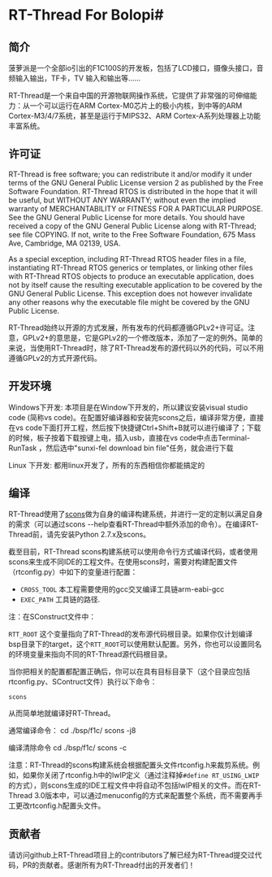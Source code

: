 # RT-Thread For Bolopi#

## 简介 ##

菠萝派是一个全部io引出的F1C100S的开发板，包括了LCD接口，摄像头接口，音频输入输出，TF卡，TV 输入和输出等......

RT-Thread是一个来自中国的开源物联网操作系统，它提供了非常强的可伸缩能力：从一个可以运行在ARM Cortex-M0芯片上的极小内核，到中等的ARM Cortex-M3/4/7系统，甚至是运行于MIPS32、ARM Cortex-A系列处理器上功能丰富系统。

## 许可证 ##

RT-Thread is free software; you can redistribute it and/or modify it under terms of the GNU General Public License version 2 as published by the Free Software Foundation. RT-Thread RTOS is distributed in the hope that it will be useful, but WITHOUT ANY WARRANTY; without even the implied warranty of MERCHANTABILITY or FITNESS FOR A PARTICULAR PURPOSE. See the GNU General Public License for more details. You should have received a copy of the GNU General Public License along with RT-Thread; see file COPYING. If not, write to the Free Software Foundation, 675 Mass Ave, Cambridge, MA 02139, USA.

As a special exception, including RT-Thread RTOS header files in a file, instantiating RT-Thread RTOS generics or templates, or linking other files with RT-Thread RTOS objects to produce an executable application, does not by itself cause the resulting executable application to be covered by the GNU General Public License. This exception does not however invalidate any other reasons why the executable file might be covered by the GNU Public License.

RT-Thread始终以开源的方式发展，所有发布的代码都遵循GPLv2+许可证。注意，GPLv2+的意思是，它是GPLv2的一个修改版本，添加了一定的例外。简单的来说，当使用RT-Thread时，除了RT-Thread发布的源代码以外的代码，可以不用遵循GPLv2的方式开源代码。

## 开发环境 ##

Windows下开发:
本项目是在Window下开发的，所以建议安装visual studio code (简称vs code)。在配置好编译器和安装完scons之后，编译非常方便，直接在vs code下面打开工程，然后按下快捷键Ctrl+Shift+B就可以进行编译了；下载的时候，板子按着下载按键上电，插入usb，直接在vs code中点击Terminal-RunTask ，然后选中"sunxi-fel download bin file"任务，就会进行下载

Linux 下开发:
都用linux开发了，所有的东西相信你都能搞定的

## 编译 ##

RT-Thread使用了[scons](http://www.scons.org)做为自身的编译构建系统，并进行一定的定制以满足自身的需求（可以通过scons --help查看RT-Thread中额外添加的命令）。在编译RT-Thread前，请先安装Python 2.7.x及scons。

截至目前，RT-Thread scons构建系统可以使用命令行方式编译代码，或者使用scons来生成不同IDE的工程文件。在使用scons时，需要对构建配置文件（rtconfig.py）中如下的变量进行配置：

* ```CROSS_TOOL``` 本工程需要使用的gcc交叉编译工具链arm-eabi-gcc  
* ```EXEC_PATH``` 工具链的路径. 

注：在SConstruct文件中：

```RTT_ROOT``` 这个变量指向了RT-Thread的发布源代码根目录。如果你仅计划编译bsp目录下的target，这个`RTT_ROOT`可以使用默认配置。另外，你也可以设置同名的环境变量来指向不同的RT-Thread源代码根目录。

当你把相关的配置都配置正确后，你可以在具有目标目录下（这个目录应包括rtconfig.py、SContruct文件）执行以下命令：

    scons 

从而简单地就编译好RT-Thread。

通常编译命令：
cd ./bsp/f1c/
scons -j8

编译清除命令
cd ./bsp/f1c/
scons -c

注意：RT-Thread的scons构建系统会根据配置头文件rtconfig.h来裁剪系统。例如，如果你关闭了rtconfig.h中的lwIP定义（通过注释掉```#define RT_USING_LWIP```的方式），则scons生成的IDE工程文件中将自动不包括lwIP相关的文件。而在RT-Thread 3.0版本中，可以通过menuconfig的方式来配置整个系统，而不需要再手工更改rtconfig.h配置头文件。

## 贡献者 ##

请访问github上RT-Thread项目上的contributors了解已经为RT-Thread提交过代码，PR的贡献者。感谢所有为RT-Thread付出的开发者们！
